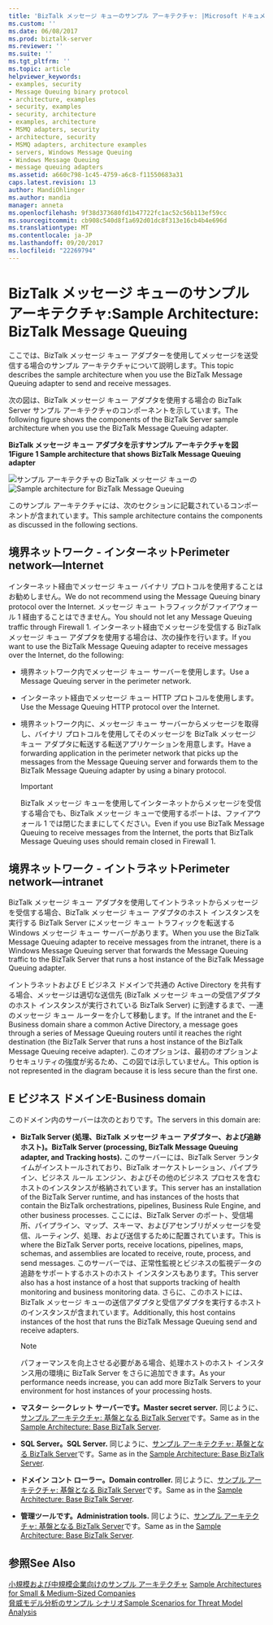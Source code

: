 ```yaml
---
title: 'BizTalk メッセージ キューのサンプル アーキテクチャ: |Microsoft ドキュメント'
ms.custom: ''
ms.date: 06/08/2017
ms.prod: biztalk-server
ms.reviewer: ''
ms.suite: ''
ms.tgt_pltfrm: ''
ms.topic: article
helpviewer_keywords:
- examples, security
- Message Queuing binary protocol
- architecture, examples
- security, examples
- security, architecture
- examples, architecture
- MSMQ adapters, security
- architecture, security
- MSMQ adapters, architecture examples
- servers, Windows Message Queuing
- Windows Message Queuing
- message queuing adapters
ms.assetid: a660c798-1c45-4759-a6c8-f11550683a31
caps.latest.revision: 13
author: MandiOhlinger
ms.author: mandia
manager: anneta
ms.openlocfilehash: 9f38d373680fd1b47722fc1ac52c56b113ef59cc
ms.sourcegitcommit: cb908c540d8f1a692d01dc8f313e16cb4b4e696d
ms.translationtype: MT
ms.contentlocale: ja-JP
ms.lasthandoff: 09/20/2017
ms.locfileid: "22269794"
---
```

# <a name="sample-architecture-biztalk-message-queuing"></a><span data-ttu-id="d3433-102">BizTalk メッセージ キューのサンプル アーキテクチャ:</span><span class="sxs-lookup"><span data-stu-id="d3433-102">Sample Architecture: BizTalk Message Queuing</span></span>
<span data-ttu-id="d3433-103">ここでは、BizTalk メッセージ キュー アダプターを使用してメッセージを送受信する場合のサンプル アーキテクチャについて説明します。</span><span class="sxs-lookup"><span data-stu-id="d3433-103">This topic describes the sample architecture when you use the BizTalk Message Queuing adapter to send and receive messages.</span></span>  
  
 <span data-ttu-id="d3433-104">次の図は、BizTalk メッセージ キュー アダプタを使用する場合の BizTalk Server サンプル アーキテクチャのコンポーネントを示しています。</span><span class="sxs-lookup"><span data-stu-id="d3433-104">The following figure shows the components of the BizTalk Server sample architecture when you use the BizTalk Message Queuing adapter.</span></span>  
  
 <span data-ttu-id="d3433-105">**BizTalk メッセージ キュー アダプタを示すサンプル アーキテクチャを図 1**</span><span class="sxs-lookup"><span data-stu-id="d3433-105">**Figure 1 Sample architecture that shows BizTalk Message Queuing adapter**</span></span>  
  
 <span data-ttu-id="d3433-106">![サンプル アーキテクチャの BizTalk メッセージ キューの](../core/media/tdi-sec-refarch-msmq.gif "TDI_Sec_RefArch_MSMQ")</span><span class="sxs-lookup"><span data-stu-id="d3433-106">![Sample architecture for BizTalk Message Queuing](../core/media/tdi-sec-refarch-msmq.gif "TDI_Sec_RefArch_MSMQ")</span></span>  
  
 <span data-ttu-id="d3433-107">このサンプル アーキテクチャには、次のセクションに記載されているコンポーネントが含まれています。</span><span class="sxs-lookup"><span data-stu-id="d3433-107">This sample architecture contains the components as discussed in the following sections.</span></span>  
  
## <a name="perimeter-networkinternet"></a><span data-ttu-id="d3433-108">境界ネットワーク - インターネット</span><span class="sxs-lookup"><span data-stu-id="d3433-108">Perimeter network―Internet</span></span>  
 <span data-ttu-id="d3433-109">インターネット経由でメッセージ キュー バイナリ プロトコルを使用することはお勧めしません。</span><span class="sxs-lookup"><span data-stu-id="d3433-109">We do not recommend using the Message Queuing binary protocol over the Internet.</span></span> <span data-ttu-id="d3433-110">メッセージ キュー トラフィックがファイアウォール 1 経由することはできません。</span><span class="sxs-lookup"><span data-stu-id="d3433-110">You should not let any Message Queuing traffic through Firewall 1.</span></span> <span data-ttu-id="d3433-111">インターネット経由でメッセージを受信する BizTalk メッセージ キュー アダプタを使用する場合は、次の操作を行います。</span><span class="sxs-lookup"><span data-stu-id="d3433-111">If you want to use the BizTalk Message Queuing adapter to receive messages over the Internet, do the following:</span></span>  
  
-   <span data-ttu-id="d3433-112">境界ネットワーク内でメッセージ キュー サーバーを使用します。</span><span class="sxs-lookup"><span data-stu-id="d3433-112">Use a Message Queuing server in the perimeter network.</span></span>  
  
-   <span data-ttu-id="d3433-113">インターネット経由でメッセージ キュー HTTP プロトコルを使用します。</span><span class="sxs-lookup"><span data-stu-id="d3433-113">Use the Message Queuing HTTP protocol over the Internet.</span></span>  
  
-   <span data-ttu-id="d3433-114">境界ネットワーク内に、メッセージ キュー サーバーからメッセージを取得し、バイナリ プロトコルを使用してそのメッセージを BizTalk メッセージ キュー アダプタに転送する転送アプリケーションを用意します。</span><span class="sxs-lookup"><span data-stu-id="d3433-114">Have a forwarding application in the perimeter network that picks up the messages from the Message Queuing server and forwards them to the BizTalk Message Queuing adapter by using a binary protocol.</span></span>  
  
    > [!IMPORTANT]
    >  <span data-ttu-id="d3433-115">BizTalk メッセージ キューを使用してインターネットからメッセージを受信する場合でも、BizTalk メッセージ キューで使用するポートは、ファイアウォール 1 では閉じたままにしてください。</span><span class="sxs-lookup"><span data-stu-id="d3433-115">Even if you use BizTalk Message Queuing to receive messages from the Internet, the ports that BizTalk Message Queuing uses should remain closed in Firewall 1.</span></span>  
  
## <a name="perimeter-networkintranet"></a><span data-ttu-id="d3433-116">境界ネットワーク - イントラネット</span><span class="sxs-lookup"><span data-stu-id="d3433-116">Perimeter network―intranet</span></span>  
 <span data-ttu-id="d3433-117">BizTalk メッセージ キュー アダプタを使用してイントラネットからメッセージを受信する場合、BizTalk メッセージ キュー アダプタのホスト インスタンスを実行する BizTalk Server にメッセージ キュー トラフィックを転送する Windows メッセージ キュー サーバーがあります。</span><span class="sxs-lookup"><span data-stu-id="d3433-117">When you use the BizTalk Message Queuing adapter to receive messages from the intranet, there is a Windows Message Queuing server that forwards the Message Queuing traffic to the BizTalk Server that runs a host instance of the BizTalk Message Queuing adapter.</span></span>  
  
 <span data-ttu-id="d3433-118">イントラネットおよび E ビジネス ドメインで共通の Active Directory を共有する場合、メッセージは適切な送信先 (BizTalk メッセージ キューの受信アダプタのホスト インスタンスが実行されている BizTalk Server) に到達するまで、一連のメッセージ キュー ルーターを介して移動します。</span><span class="sxs-lookup"><span data-stu-id="d3433-118">If the intranet and the E-Business domain share a common Active Directory, a message goes through a series of Message Queuing routers until it reaches the right destination (the BizTalk Server that runs a host instance of the BizTalk Message Queuing receive adapter).</span></span> <span data-ttu-id="d3433-119">このオプションは、最初のオプションよりセキュリティの強度が劣るため、この図では示していません。</span><span class="sxs-lookup"><span data-stu-id="d3433-119">This option is not represented in the diagram because it is less secure than the first one.</span></span>  
  
## <a name="e-business-domain"></a><span data-ttu-id="d3433-120">E ビジネス ドメイン</span><span class="sxs-lookup"><span data-stu-id="d3433-120">E-Business domain</span></span>  
 <span data-ttu-id="d3433-121">このドメイン内のサーバーは次のとおりです。</span><span class="sxs-lookup"><span data-stu-id="d3433-121">The servers in this domain are:</span></span>  
  
-   <span data-ttu-id="d3433-122">**BizTalk Server (処理、BizTalk メッセージ キュー アダプター、および追跡ホスト)。**</span><span class="sxs-lookup"><span data-stu-id="d3433-122">**BizTalk Server (processing, BizTalk Message Queuing adapter, and Tracking hosts).**</span></span> <span data-ttu-id="d3433-123">このサーバーには、BizTalk Server ランタイムがインストールされており、BizTalk オーケストレーション、パイプライン、ビジネス ルール エンジン、およびその他のビジネス プロセスを含むホストのインスタンスが格納されています。</span><span class="sxs-lookup"><span data-stu-id="d3433-123">This server has an installation of the BizTalk Server runtime, and has instances of the hosts that contain the BizTalk orchestrations, pipelines, Business Rule Engine, and other business processes.</span></span> <span data-ttu-id="d3433-124">ここには、BizTalk Server のポート、受信場所、パイプライン、マップ、スキーマ、およびアセンブリがメッセージを受信、ルーティング、処理、および送信するために配置されています。</span><span class="sxs-lookup"><span data-stu-id="d3433-124">This is where the BizTalk Server ports, receive locations, pipelines, maps, schemas, and assemblies are located to receive, route, process, and send messages.</span></span> <span data-ttu-id="d3433-125">このサーバーでは、正常性監視とビジネスの監視データの追跡をサポートするホストのホスト インスタンスもあります。</span><span class="sxs-lookup"><span data-stu-id="d3433-125">This server also has a host instance of a host that supports tracking of health monitoring and business monitoring data.</span></span> <span data-ttu-id="d3433-126">さらに、このホストには、BizTalk メッセージ キューの送信アダプタと受信アダプタを実行するホストのインスタンスが含まれています。</span><span class="sxs-lookup"><span data-stu-id="d3433-126">Additionally, this host contains instances of the host that runs the BizTalk Message Queuing send and receive adapters.</span></span>  
  
    > [!NOTE]
    >  <span data-ttu-id="d3433-127">パフォーマンスを向上させる必要がある場合、処理ホストのホスト インスタンス用の環境に BizTalk Server をさらに追加できます。</span><span class="sxs-lookup"><span data-stu-id="d3433-127">As your performance needs increase, you can add more BizTalk Servers to your environment for host instances of your processing hosts.</span></span>  
  
-   <span data-ttu-id="d3433-128">**マスター シークレット サーバーです。**</span><span class="sxs-lookup"><span data-stu-id="d3433-128">**Master secret server.**</span></span> <span data-ttu-id="d3433-129">同じように、[サンプル アーキテクチャ: 基盤となる BizTalk Server](../core/sample-architecture-base-biztalk-server.md)です。</span><span class="sxs-lookup"><span data-stu-id="d3433-129">Same as in the [Sample Architecture: Base BizTalk Server](../core/sample-architecture-base-biztalk-server.md).</span></span>  
  
-   <span data-ttu-id="d3433-130">**SQL Server。**</span><span class="sxs-lookup"><span data-stu-id="d3433-130">**SQL Server.**</span></span> <span data-ttu-id="d3433-131">同じように、[サンプル アーキテクチャ: 基盤となる BizTalk Server](../core/sample-architecture-base-biztalk-server.md)です。</span><span class="sxs-lookup"><span data-stu-id="d3433-131">Same as in the [Sample Architecture: Base BizTalk Server](../core/sample-architecture-base-biztalk-server.md).</span></span>  
  
-   <span data-ttu-id="d3433-132">**ドメイン コント ローラー。**</span><span class="sxs-lookup"><span data-stu-id="d3433-132">**Domain controller.**</span></span> <span data-ttu-id="d3433-133">同じように、[サンプル アーキテクチャ: 基盤となる BizTalk Server](../core/sample-architecture-base-biztalk-server.md)です。</span><span class="sxs-lookup"><span data-stu-id="d3433-133">Same as in the [Sample Architecture: Base BizTalk Server](../core/sample-architecture-base-biztalk-server.md).</span></span>  
  
-   <span data-ttu-id="d3433-134">**管理ツールです。**</span><span class="sxs-lookup"><span data-stu-id="d3433-134">**Administration tools.**</span></span> <span data-ttu-id="d3433-135">同じように、[サンプル アーキテクチャ: 基盤となる BizTalk Server](../core/sample-architecture-base-biztalk-server.md)です。</span><span class="sxs-lookup"><span data-stu-id="d3433-135">Same as in the [Sample Architecture: Base BizTalk Server](../core/sample-architecture-base-biztalk-server.md).</span></span>  
  
## <a name="see-also"></a><span data-ttu-id="d3433-136">参照</span><span class="sxs-lookup"><span data-stu-id="d3433-136">See Also</span></span>  
 <span data-ttu-id="d3433-137">[小規模および中規模企業向けのサンプル アーキテクチャ](../core/sample-architectures-for-small-medium-sized-companies.md) </span><span class="sxs-lookup"><span data-stu-id="d3433-137">[Sample Architectures for Small & Medium-Sized Companies](../core/sample-architectures-for-small-medium-sized-companies.md) </span></span>  
 [<span data-ttu-id="d3433-138">脅威モデル分析のサンプル シナリオ</span><span class="sxs-lookup"><span data-stu-id="d3433-138">Sample Scenarios for Threat Model Analysis</span></span>](../core/sample-scenarios-for-threat-model-analysis.md)